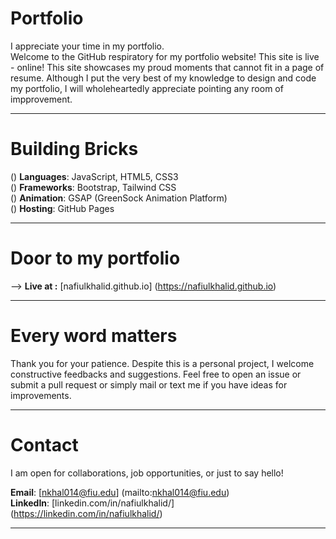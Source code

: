# **Portfolio**

I appreciate your time in my portfolio.<br>
Welcome to the GitHub respiratory for my portfolio website! This site is live - online! This site showcases my proud moments that cannot fit in a page of resume. Although I put the very best of my knowledge to design and code my portfolio, I will wholeheartedly appreciate pointing any room of impprovement.

----------

# **Building Bricks**

() **Languages**: JavaScript, HTML5, CSS3<br>
() **Frameworks**: Bootstrap, Tailwind CSS<br>
() **Animation**: GSAP (GreenSock Animation Platform)<br>
() **Hosting**: GitHub Pages

----------

# **Door to my portfolio**
--> **Live at :** [nafiulkhalid.github.io] (https://nafiulkhalid.github.io)

----------

# **Every word matters**
Thank you for your patience. Despite this is a personal project, I welcome constructive feedbacks and suggestions. Feel free to open an issue or submit a pull request or simply mail or text me if you have ideas for improvements.

----------

# **Contact**
I am open for collaborations, job opportunities, or just to say hello! 

**Email**: [nkhal014@fiu.edu] (mailto:nkhal014@fiu.edu)<br>
**LinkedIn**: [linkedin.com/in/nafiulkhalid/] (https://linkedin.com/in/nafiulkhalid/)

----------